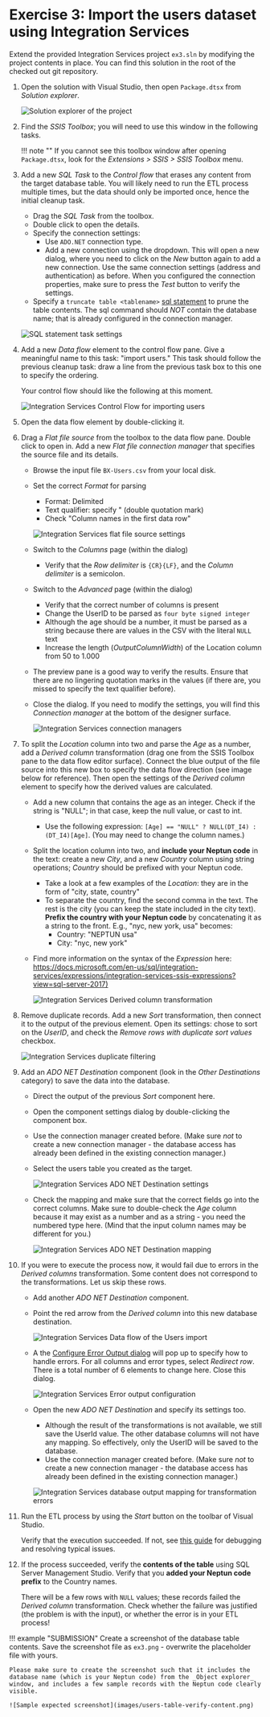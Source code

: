 # Exercise 3: Import the users dataset using Integration Services

Extend the provided Integration Services project `ex3.sln` by modifying the project contents in place. You can find this solution in the root of the checked out git repository.

1. Open the solution with Visual Studio, then open `Package.dtsx` from _Solution explorer_.

    ![Solution explorer of the project](images/is-solution-explorer.png)

1. Find the _SSIS Toolbox_; you will need to use this window in the following tasks.

    !!! note ""
        If you cannot see this toolbox window after opening `Package.dtsx`, look for the _Extensions > SSIS > SSIS Toolbox_ menu.

1. Add a new _SQL Task_ to the _Control flow_ that erases any content from the target database table. You will likely need to run the ETL process multiple times, but the data should only be imported once, hence the initial cleanup task.

    - Drag the _SQL Task_ from the toolbox.
    - Double click to open the details.
    - Specify the connection settings:
        - Use `ADO.NET` connection type.
        - Add a new connection using the dropdown. This will open a new dialog, where you need to click on the _New_ button again to add a new connection. Use the same connection settings (address and authentication) as before. When you configured the connection properties, make sure to press the _Test_ button to verify the settings.
    - Specify a `truncate table <tablename>` [sql statement](https://docs.microsoft.com/en-us/sql/t-sql/statements/truncate-table-transact-sql?view=sql-server-2017) to prune the table contents. The sql command should _NOT_ contain the database name; that is already configured in the connection manager.

    ![SQL statement task settings](images/is-create-sql-connection.png)

1. Add a new _Data flow_ element to the control flow pane. Give a meaningful name to this task: "import users." This task should follow the previous cleanup task: draw a line from the previous task box to this one to specify the ordering.

    Your control flow should like the following at this moment.

    ![Integration Services Control Flow for importing users](images/is-users-control-flow.png)

1. Open the data flow element by double-clicking it.

1. Drag a _Flat file source_ from the toolbox to the data flow pane. Double click to open in. Add a new _Flat file connection manager_ that specifies the source file and its details.

    - Browse the input file `BX-Users.csv` from your local disk.
    - Set the correct _Format_ for parsing

        - Format: Delimited
        - Text qualifier: specify " (double quotation mark)
        - Check "Column names in the first data row"

        ![Integration Services flat file source settings](images/is-users-flat-file-conn.png)

    - Switch to the _Columns_ page (within the dialog)
        - Verify that the _Row delimiter_ is `{CR}{LF}`, and the _Column delimiter_ is a semicolon.
    - Switch to the _Advanced_ page (within the dialog)
        - Verify that the correct number of columns is present
        - Change the UserID to be parsed as `four byte signed integer`
        - Although the age should be a number, it must be parsed as a string because there are values in the CSV with the literal `NULL` text
        - Increase the length (_OutputColumnWidth_) of the Location column from 50 to 1.000
    - The preview pane is a good way to verify the results. Ensure that there are no lingering quotation marks in the values (if there are, you missed to specify the text qualifier before).
    - Close the dialog. If you need to modify the settings, you will find this _Connection manager_ at the bottom of the designer surface.

         ![Integration Services connection managers](images/is-connection-managers.png)

1. To split the _Location_ column into two and parse the _Age_ as a number, add a _Derived column_ transformation (drag one from the SSIS Toolbox pane to the data flow editor surface). Connect the blue output of the file source into this new box to specify the data flow direction (see image below for reference). Then open the settings of the _Derived column_ element to specify how the derived values are calculated.

    - Add a new column that contains the age as an integer. Check if the string is "NULL"; in that case, keep the null value, or cast to int.
        - Use the following expression: `[Age] == "NULL" ? NULL(DT_I4) : (DT_I4)[Age]`. (You may need to change the column names.)
    - Split the location column into two, and **include your Neptun code** in the text: create a new _City_, and a new _Country_ column using string operations; _Country_ should be prefixed with your Neptun code.
        - Take a look at a few examples of the _Location_: they are in the form of "city, state, country"
        - To separate the country, find the second comma in the text. The rest is the city (you can keep the state included in the city text). **Prefix the country with your Neptun code** by concatenating it as a string to the front. E.g., "nyc, new york, usa" becomes:
            - Country: "NEPTUN usa"
            - City: "nyc, new york"
    - Find more information on the syntax of the _Expression_ here: <https://docs.microsoft.com/en-us/sql/integration-services/expressions/integration-services-ssis-expressions?view=sql-server-2017)>

        ![Integration Services Derived column transformation](images/is-users-derived-col.png)

1. Remove duplicate records. Add a new _Sort_ transformation, then connect it to the output of the previous element. Open its settings: chose to sort on the _UserID_, and check the _Remove rows with duplicate sort values_ checkbox.

    ![Integration Services duplicate filtering](images/is-users-sorting.png)

1. Add an _ADO NET Destination_ component (look in the _Other Destinations_ category) to save the data into the database.

    - Direct the output of the previous _Sort_ component here.
    - Open the component settings dialog by double-clicking the component box.
    - Use the connection manager created before. (Make sure _not_ to create a new connection manager - the database access has already been defined in the existing connection manager.)
    - Select the users table you created as the target.

        ![Integration Services ADO NET Destination settings](images/is-users-adonet-destination.png)

    - Check the mapping and make sure that the correct fields go into the correct columns. Make sure to double-check the _Age_ column because it may exist as a number and as a string - you need the numbered type here. (Mind that the input column names may be different for you.)

        ![Integration Services ADO NET Destination mapping](images/is-users-adonet-mapping.png)

1. If you were to execute the process now, it would fail due to errors in the _Derived columns_ transformation. Some content does not correspond to the transformations. Let us skip these rows.

    - Add another _ADO NET Destination_ component.
    - Point the red arrow from the _Derived column_ into this new database destination.

        ![Integration Services Data flow of the Users import](images/is-users-data-flow.png)

    - A the [Configure Error Output dialog](https://docs.microsoft.com/en-us/sql/integration-services/configure-an-error-output-in-a-data-flow-component) will pop up to specify how to handle errors. For all columns and error types, select _Redirect row_. There is a total number of 6 elements to change here. Close this dialog.

        ![Integration Services Error output configuration](images/is-users-error-output.png)

    - Open the new _ADO NET Destination_ and specify its settings too.

        - Although the result of the transformations is not available, we still save the UserId value. The other database columns will not have any mapping. So effectively, only the UserID will be saved to the database.
        - Use the connection manager created before. (Make sure _not_ to create a new connection manager - the database access has already been defined in the existing connection manager.)

        ![Integration Services database output mapping for transformation errors](images/is-users-adonet-mapping-for-errors.png)

1. Run the ETL process by using the _Start_ button on the toolbar of Visual Studio.

    Verify that the execution succeeded. If not, see [this guide](bi-software-intro.md) for debugging and resolving typical issues.

1. If the process succeeded, verify the **contents of the table** using SQL Server Management Studio. Verify that you **added your Neptun code prefix** to the Country names.

    There will be a few rows with `NULL` values; these records failed the _Derived column_ transformation. Check whether the failure was justified (the problem is with the input), or whether the error is in your ETL process!

!!! example "SUBMISSION"
    Create a screenshot of the database table contents. Save the screenshot file as `ex3.png` - overwrite the placeholder file with yours.

    Please make sure to create the screenshot such that it includes the database name (which is your Neptun code) from the _Object explorer_ window, and includes a few sample records with the Neptun code clearly visible.

    ![Sample expected screenshot](images/users-table-verify-content.png)
